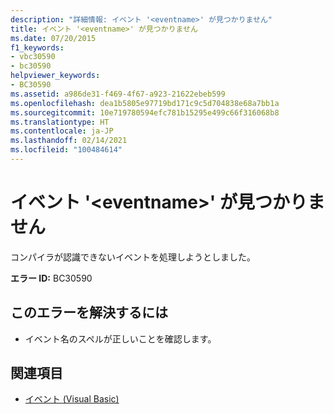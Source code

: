 ```yaml
---
description: "詳細情報: イベント '<eventname>' が見つかりません"
title: イベント '<eventname>' が見つかりません
ms.date: 07/20/2015
f1_keywords:
- vbc30590
- bc30590
helpviewer_keywords:
- BC30590
ms.assetid: a986de31-f469-4f67-a923-21622ebeb599
ms.openlocfilehash: dea1b5805e97719bd171c9c5d704838e68a7bb1a
ms.sourcegitcommit: 10e719780594efc781b15295e499c66f316068b8
ms.translationtype: HT
ms.contentlocale: ja-JP
ms.lasthandoff: 02/14/2021
ms.locfileid: "100484614"
---
```

# <a name="event-eventname-cannot-be-found"></a>イベント '\<eventname>' が見つかりません

コンパイラが認識できないイベントを処理しようとしました。  
  
 **エラー ID:** BC30590  
  
## <a name="to-correct-this-error"></a>このエラーを解決するには  
  
- イベント名のスペルが正しいことを確認します。  
  
## <a name="see-also"></a>関連項目

- [イベント (Visual Basic)](../programming-guide/language-features/events/index.md)
